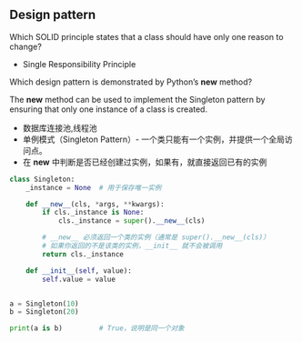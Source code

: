 
## Design pattern
Which SOLID principle states that a class should have only one reason to change?
- Single Responsibility Principle




Which design pattern is demonstrated by Python’s __new__ method?

The __new__ method can be used to implement the Singleton pattern by ensuring that only one instance of a class is created.

- 数据库连接池,线程池
- 单例模式（Singleton Pattern）- 一个类只能有一个实例，并提供一个全局访问点。
- 在 __new__ 中判断是否已经创建过实例，如果有，就直接返回已有的实例
```py
class Singleton:
    _instance = None  # 用于保存唯一实例

    def __new__(cls, *args, **kwargs):
        if cls._instance is None:
            cls._instance = super().__new__(cls)

        # __new__ 必须返回一个类的实例（通常是 super().__new__(cls)）
        # 如果你返回的不是该类的实例，__init__ 就不会被调用
        return cls._instance

    def __init__(self, value):
        self.value = value


a = Singleton(10)
b = Singleton(20)

print(a is b)         # True，说明是同一个对象

```